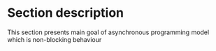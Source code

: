 # Section description

This section presents main goal of asynchronous programming model
which is non-blocking behaviour

